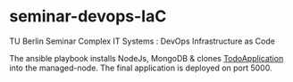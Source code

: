 # seminar-devops-IaC
TU Berlin Seminar Complex IT Systems : DevOps Infrastructure as Code

The ansible playbook installs NodeJs, MongoDB & clones [TodoApplication](https://github.com/nlharri/simple-todo-app-mongodb-express-node.git) into the managed-node. The final application is deployed on port 5000.
